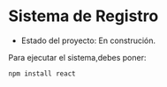 <h1> Sistema de Registro</h1>

- Estado del proyecto: En construción.

Para ejecutar el sistema,debes poner:

```npm install react```
